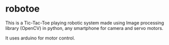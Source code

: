 # robotoe

This is a Tic-Tac-Toe playing robotic system made using Image processing library (OpenCV) in python, any smartphone for camera and servo motors.

It uses arduino for motor control.
